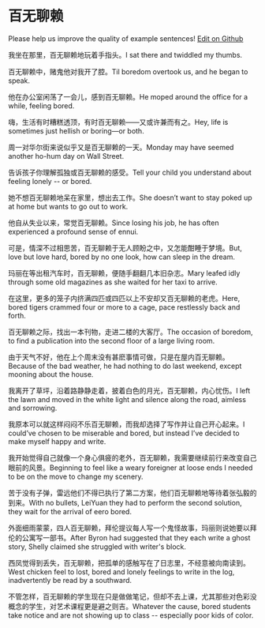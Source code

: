 # 百无聊赖

Please help us improve the quality of example sentences! [Edit on Github](https://github.com/jiyushe/jiyu-example-sentence-source/blob/main/chinese/baiwuliaolai.md)

<p><span class="chinese">我坐在那里，百无聊赖地玩着手指头。</span><span class="english">I sat there and twiddled my thumbs.</span></p>

<p><span class="chinese">百无聊赖中，赌鬼他对我开了腔。</span><span class="english">Til boredom overtook us, and he began to speak.</span></p>

<p><span class="chinese">他在办公室闲荡了一会儿，感到百无聊赖。</span><span class="english">He moped around the office for a while, feeling bored.</span></p>

<p><span class="chinese">嗨，生活有时糟糕透顶，有时百无聊赖——又或许兼而有之。</span><span class="english">Hey, life is sometimes just hellish or boring—or both.</span></p>

<p><span class="chinese">周一对华尔街来说似乎又是百无聊赖的一天。</span><span class="english">Monday may have seemed another ho-hum day on Wall Street.</span></p>

<p><span class="chinese">告诉孩子你理解孤独或百无聊赖的感受。</span><span class="english">Tell your child you understand about feeling lonely -- or bored.</span></p>

<p><span class="chinese">她不想百无聊赖地呆在家里，想出去工作。</span><span class="english">She doesn’t want to stay poked up at home but wants to go out to work.</span></p>

<p><span class="chinese">他自从失业以来，常觉百无聊赖。</span><span class="english">Since losing his job, he has often experienced a profound sense of ennui.</span></p>

<p><span class="chinese">可是，情深不过相思苦，百无聊赖于无人顾盼之中，又怎能酣睡于梦境。</span><span class="english">But, love but love hard, bored by no one look, how can sleep in the dream.</span></p>

<p><span class="chinese">玛丽在等出租汽车时，百无聊赖，便随手翻翻几本旧杂志。</span><span class="english">Mary leafed idly through some old magazines as she waited for her taxi to arrive.</span></p>

<p><span class="chinese">在这里，更多的笼子内挤满四匹或四匹以上不安却又百无聊赖的老虎。</span><span class="english">Here, bored tigers crammed four or more to a cage, pace restlessly back and forth.</span></p>

<p><span class="chinese">百无聊赖之际，找出一本刊物，走进二楼的大客厅。</span><span class="english">The occasion of boredom, to find a publication into the second floor of a large living room.</span></p>

<p><span class="chinese">由于天气不好，他在上个周末没有甚麽事情可做，只是在屋内百无聊赖。</span><span class="english">Because of the bad weather, he had nothing to do last weekend, except mooning about the house.</span></p>

<p><span class="chinese">我离开了草坪，沿着路静静走着，披着白色的月光，百无聊赖，内心忧伤。</span><span class="english">I left the lawn and moved in the white light and silence along the road, aimless and sorrowing.</span></p>

<p><span class="chinese">我原本可以就这样闷闷不乐百无聊赖，而我却选择了写作并让自己开心起来。</span><span class="english">I could’ve chosen to be miserable and bored, but instead I’ve decided to make myself happy and write.</span></p>

<p><span class="chinese">我开始觉得自己就像一个身心俱疲的老外，百无聊赖，我需要继续前行来改变自己眼前的风景。</span><span class="english">Beginning to feel like a weary foreigner at loose ends I needed to be on the move to change my scenery.</span></p>

<p><span class="chinese">苦于没有子弹，雷远他们不得已执行了第二方案，他们百无聊赖地等待着张弘毅的到来。</span><span class="english">With no bullets, LeiYuan they had to perform the second solution, they wait for the arrival of eero bored.</span></p>

<p><span class="chinese">外面细雨蒙蒙，四人百无聊赖，拜伦提议每人写一个鬼怪故事，玛丽则说她要以拜伦的公寓写一部书。</span><span class="english">After Byron had suggested that they each write a ghost story, Shelly claimed she struggled with writer's block.</span></p>

<p><span class="chinese">西凤觉得到丢失，百无聊赖，把孤单的感触写在了日志里，不经意被向南读到。</span><span class="english">West chicken feel to lost, bored and lonely feelings to write in the log, inadvertently be read by a southward.</span></p>

<p><span class="chinese">不管怎样，百无聊赖的学生现在只是做做笔记，但却不去上课，尤其那些对色彩没概念的学生，对艺术课程更是避之则吉。</span><span class="english">Whatever the cause, bored students take notice and are not showing up to class -- especially poor kids of color.</span></p>

